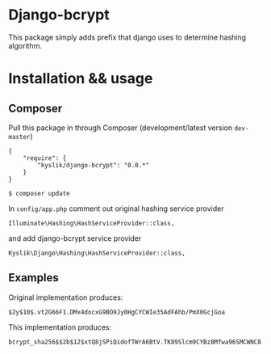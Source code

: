 # Django-bcrypt

This package simply adds prefix that django uses to determine hashing algorithm.

# Installation && usage

## Composer

Pull this package in through Composer (development/latest version `dev-master`)

```
{
    "require": {
        "kyslik/django-bcrypt": "0.0.*"
    }
}
```

    $ composer update

In `config/app.php` comment out original hashing service provider

```
Illuminate\Hashing\HashServiceProvider::class,
```

and add django-bcrypt service provider

```
Kyslik\Django\Hashing\HashServiceProvider::class,
```

## Examples

Original implementation produces:

```
$2y$10$.vt2G66F1.DMx4docxG9BO9Jy0HgCYCWIe35AdFAhb/PmX0GcjGoa
```

This implementation produces:
```
bcrypt_sha256$$2b$12$xtQ8jSPiQidofTWrA6BtV.TK89Slcm9CYBz8Mfwa96SMCWNC8.ZWC
```
